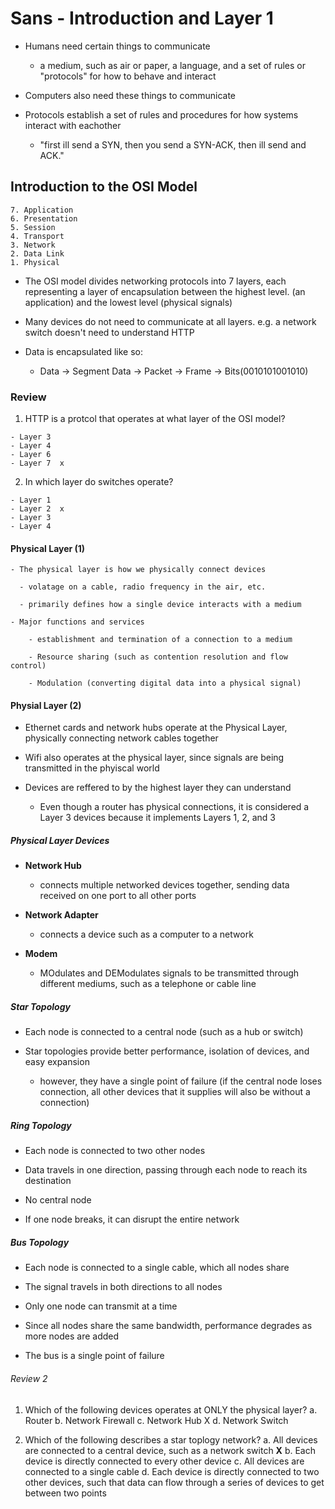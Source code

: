 # Sans - Introduction and Layer 1

- Humans need certain things to communicate
  - a medium, such as air or paper, a language, and a set of rules or "protocols" for how to behave and interact
  
- Computers also need these things to communicate

- Protocols establish a set of rules and procedures for how systems interact with eachother

  - "first ill send a SYN, then you send a SYN-ACK, then ill send and ACK."
  

## Introduction to the OSI Model

    7. Application
    6. Presentation
    5. Session
    4. Transport
    3. Network 
    2. Data Link
    1. Physical
    
  - The OSI model divides networking protocols into 7 layers, each representing a layer of encapsulation between the highest level. (an application) and the lowest level (physical signals)
    
  - Many devices do not need to communicate at all layers. e.g. a network switch doesn't need to understand HTTP
 
  - Data is encapsulated like so:  
    - Data  ->  Segment Data  ->  Packet  ->  Frame  ->  Bits(0010101001010)
    
### Review 

  1. HTTP is a protcol that operates at what layer of the OSI model?
      
    - Layer 3
    - Layer 4
    - Layer 6
    - Layer 7  x
  
  2. In which layer do switches operate? 
   
    - Layer 1
    - Layer 2  x
    - Layer 3
    - Layer 4 
 
#### Physical Layer (1)

    - The physical layer is how we physically connect devices 
    
      - volatage on a cable, radio frequency in the air, etc.      
    
      - primarily defines how a single device interacts with a medium
      
    - Major functions and services
        
        - establishment and termination of a connection to a medium
        
        - Resource sharing (such as contention resolution and flow control)
        
        - Modulation (converting digital data into a physical signal)
        
#### Physial Layer (2)

  - Ethernet cards and network hubs operate at the Physical Layer, physically connecting network cables together
    
  - Wifi also operates at the physical layer, since signals are being transmitted in the phyiscal world
    
  - Devices are reffered to by the highest layer they can understand
      
    - Even though a router has physical connections, it is considered a Layer 3 devices because it implements Layers 1, 2, and 3
      
##### Physical Layer Devices

  - **Network Hub**  
    - connects multiple networked devices together, sending data received on one port to all other ports
  
  - **Network Adapter** 
    - connects a device such as a computer to a network    
  
  - **Modem** 
    - MOdulates and DEModulates signals to be transmitted through different mediums, such as a telephone or cable line
  
##### Star Topology

  - Each node is connected to a central node (such as a hub or switch)
  
  - Star topologies provide better performance, isolation of devices, and easy expansion
    - however, they have a single point of failure (if the central node loses connection, all other devices that it supplies will also be without a connection)
  
##### Ring Topology

  - Each node is connected to two other nodes
  
  - Data travels in one direction, passing through each node to reach its destination 
  
  - No central node  
  
  - If one node breaks, it can disrupt the entire network  
  
##### Bus Topology

  - Each node is connected to a single cable, which all nodes share
  
  - The signal travels in both directions to all nodes  
  
  - Only one node can transmit at a time  
  
  - Since all nodes share the same bandwidth, performance degrades as more nodes are added 
  
  - The bus is a single point of failure  

###### Review 2

  1. Which of the following devices operates at ONLY the physical layer?
    a. Router 
    b. Network Firewall
    c. Network Hub X
    d. Network Switch

  2. Which of the following describes a star toplogy network? 
    a. All devices are connected to a central device, such as a network switch **X**
    b. Each device is directly connected to every other device
    c. All devices are connected to a single cable
    d. Each device is directly connected to two other devices, such that data can flow through a series of devices to get between two points
    
